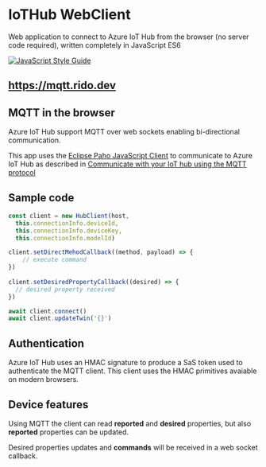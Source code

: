 # IoTHub WebClient

Web application to connect to Azure IoT Hub from the browser (no server code required), written completely in JavaScript ES6

[![JavaScript Style Guide](https://cdn.rawgit.com/standard/standard/master/badge.svg)](https://github.com/standard/standard)

## https://mqtt.rido.dev 

## MQTT in the browser

Azure IoT Hub support MQTT over web sockets enabling bi-directional communication.

This app uses the [Eclipse Paho JavaScript Client](https://www.eclipse.org/paho/clients/js/) to communicate to Azure IoT Hub as described in [Communicate with your IoT hub using the MQTT protocol](https://docs.microsoft.com/en-us/azure/iot-hub/iot-hub-mqtt-support)


## Sample code

```js
const client = new HubClient(host,
  this.connectionInfo.deviceId,
  this.connectionInfo.deviceKey,
  this.connectionInfo.modelId)

client.setDirectMehodCallback((method, payload) => {
    // execute command
})
        
client.setDesiredPropertyCallback((desired) => {
  // desired property received
})

await client.connect()
await client.updateTwin('{}')
```


## Authentication

Azure IoT Hub uses an HMAC signature to produce a SaS token used to authenticate the MQTT client. This client uses the HMAC primitives avaiable on modern browsers.

## Device features

Using MQTT the client can read **reported** and **desired** properties, but also **reported** properties can be updated.

Desired properties updates and **commands** will be received in a web socket callback.
